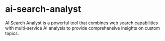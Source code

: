 # ai-search-analyst
 AI Search Analyst is a powerful tool that combines web search capabilities with multi-service AI analysis to provide comprehensive insights on custom topics.
